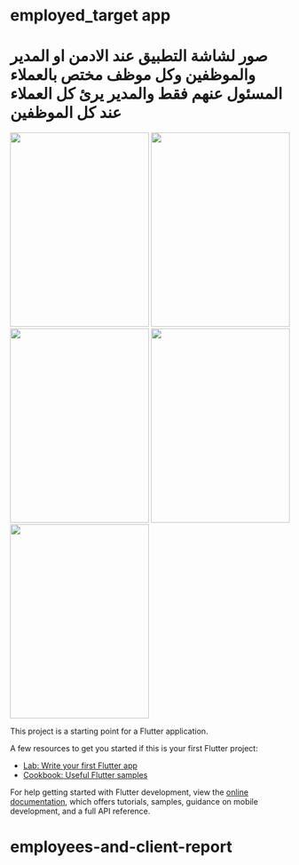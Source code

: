 # employed_target app 




# صور لشاشة التطبيق عند الادمن او المدير والموظفين وكل موظف مختص بالعملاء المسئول عنهم فقط والمدير يرئ كل العملاء عند كل الموظفين
<img src="https://github.com/khalid5555/employees-and-client_report3/assets/68198261/3e4bb805-3bf7-4241-bd8f-d0dcf8a1c60a.jpg" width=250 height =350 />
<img src="https://github.com/khalid5555/employees-and-client_report3/assets/68198261/c10365bf-c271-4edc-8c02-9609d7d3f007.jpg" width=250 height =350 />
<img src="https://github.com/khalid5555/employees-and-client_report3/assets/68198261/c2e1af93-b66b-4779-8077-276731de6f29.jpg" width=250 height =350 />
<img src="https://github.com/khalid5555/employees-and-client_report3/assets/68198261/82f5c699-f2e7-4b56-be6e-0022b73837b9.jpg" width=250 height =350 />
<img src="https://github.com/khalid5555/employees-and-client_report3/assets/68198261/46df3b47-66dc-4e66-8ed0-3482ef1a8457.jpg" width=250 height =350 />




This project is a starting point for a Flutter application.

A few resources to get you started if this is your first Flutter project:

- [Lab: Write your first Flutter app](https://docs.flutter.dev/get-started/codelab)
- [Cookbook: Useful Flutter samples](https://docs.flutter.dev/cookbook)

For help getting started with Flutter development, view the
[online documentation](https://docs.flutter.dev/), which offers tutorials,
samples, guidance on mobile development, and a full API reference.
# employees-and-client-report
